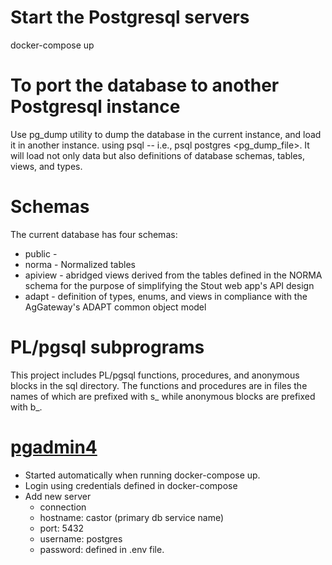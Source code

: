# Start the Postgresql servers
docker-compose up

# To port the database to another Postgresql instance

Use pg_dump utility to dump the database in the current instance, and load it in another instance.
using psql -- i.e., psql postgres <pg_dump_file>. It will load not only data but also definitions
of database schemas, tables, views, and types.

# Schemas
The current database has four schemas:
* public -
* norma - Normalized tables
* apiview - abridged views derived from the tables defined in the NORMA schema for the purpose of simplifying the Stout web app's API design
* adapt - definition of types, enums, and views in compliance with the AgGateway's ADAPT common object model

# PL/pgsql subprograms

This project includes PL/pgsql functions, procedures, and anonymous blocks in the sql directory.
The functions and procedures are in files the names of which are prefixed with s_ while anonymous
blocks are prefixed with b_.

# [pgadmin4](https://www.pgadmin.org/)
* Started automatically when running docker-compose up.
* Login using credentials defined in docker-compose
* Add new server
     * connection
     * hostname: castor (primary db service name)
     * port: 5432
     * username: postgres
     * password: defined in .env file.